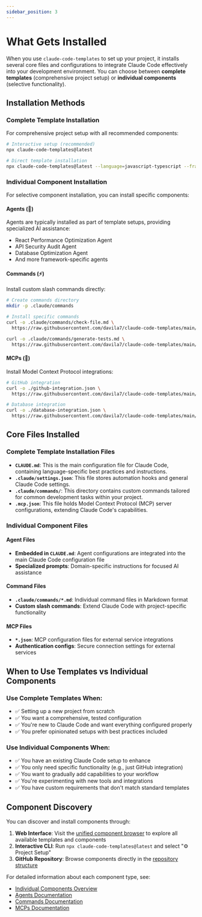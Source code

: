 ```yaml
---
sidebar_position: 3
---
```


# What Gets Installed

When you use `claude-code-templates` to set up your project, it installs several core files and configurations to integrate Claude Code effectively into your development environment. You can choose between **complete templates** (comprehensive project setup) or **individual components** (selective functionality).

## Installation Methods

### Complete Template Installation
For comprehensive project setup with all recommended components:

```bash
# Interactive setup (recommended)
npx claude-code-templates@latest

# Direct template installation
npx claude-code-templates@latest --language=javascript-typescript --framework=react
```

### Individual Component Installation
For selective component installation, you can install specific components:

#### Agents (🤖)
Agents are typically installed as part of template setups, providing specialized AI assistance:
- React Performance Optimization Agent
- API Security Audit Agent  
- Database Optimization Agent
- And more framework-specific agents

#### Commands (⚡)
Install custom slash commands directly:

```bash
# Create commands directory
mkdir -p .claude/commands

# Install specific commands
curl -o .claude/commands/check-file.md \
  https://raw.githubusercontent.com/davila7/claude-code-templates/main/cli-tool/components/commands/check-file.md

curl -o .claude/commands/generate-tests.md \
  https://raw.githubusercontent.com/davila7/claude-code-templates/main/cli-tool/components/commands/generate-tests.md
```

#### MCPs (🔌)
Install Model Context Protocol integrations:

```bash
# GitHub integration
curl -o ./github-integration.json \
  https://raw.githubusercontent.com/davila7/claude-code-templates/main/cli-tool/components/mcps/github-integration.json

# Database integration
curl -o ./database-integration.json \
  https://raw.githubusercontent.com/davila7/claude-code-templates/main/cli-tool/components/mcps/database-integration.json
```

## Core Files Installed

### Complete Template Installation Files

-   **`CLAUDE.md`**: This is the main configuration file for Claude Code, containing language-specific best practices and instructions.
-   **`.claude/settings.json`**: This file stores automation hooks and general Claude Code settings.
-   **`.claude/commands/`**: This directory contains custom commands tailored for common development tasks within your project.
-   **`.mcp.json`**: This file holds Model Context Protocol (MCP) server configurations, extending Claude Code's capabilities.

### Individual Component Files

#### Agent Files
- **Embedded in `CLAUDE.md`**: Agent configurations are integrated into the main Claude Code configuration file
- **Specialized prompts**: Domain-specific instructions for focused AI assistance

#### Command Files
- **`.claude/commands/*.md`**: Individual command files in Markdown format
- **Custom slash commands**: Extend Claude Code with project-specific functionality

#### MCP Files
- **`*.json`**: MCP configuration files for external service integrations
- **Authentication configs**: Secure connection settings for external services

## When to Use Templates vs Individual Components

### Use Complete Templates When:
- ✅ Setting up a new project from scratch
- ✅ You want a comprehensive, tested configuration
- ✅ You're new to Claude Code and want everything configured properly
- ✅ You prefer opinionated setups with best practices included

### Use Individual Components When:
- ✅ You have an existing Claude Code setup to enhance
- ✅ You only need specific functionality (e.g., just GitHub integration)
- ✅ You want to gradually add capabilities to your workflow
- ✅ You're experimenting with new tools and integrations
- ✅ You have custom requirements that don't match standard templates

## Component Discovery

You can discover and install components through:

1. **Web Interface**: Visit the [unified component browser](https://davila7.github.io/claude-code-templates/) to explore all available templates and components
2. **Interactive CLI**: Run `npx claude-code-templates@latest` and select "⚙️ Project Setup"
3. **GitHub Repository**: Browse components directly in the [repository structure](https://github.com/davila7/claude-code-templates)

For detailed information about each component type, see:
- [Individual Components Overview](../components/overview)
- [Agents Documentation](../components/agents)
- [Commands Documentation](../components/commands)
- [MCPs Documentation](../components/mcps)
